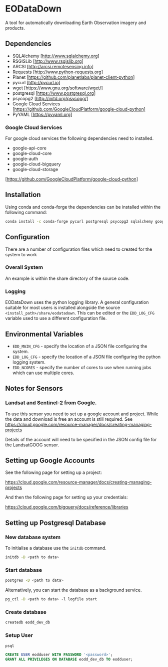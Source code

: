 # EODataDown

A tool for automatically downloading Earth Observation imagery and products.

## Dependencies

* SQLAlchemy [http://www.sqlalchemy.org]
* RSGISLib [http://www.rsgislib.org]
* ARCSI [http://arcsi.remotesensing.info]
* Requests [http://www.python-requests.org]
* Planet [https://github.com/planetlabs/planet-client-python]
* pycurl [http://pycurl.io]
* wget [https://www.gnu.org/software/wget/]
* postgresql [https://www.postgresql.org]
* psycopg2 [http://initd.org/psycopg/]
* Google Cloud Services [https://github.com/GoogleCloudPlatform/google-cloud-python]
* PyYAML [https://pyyaml.org]

### Google Cloud Services
For google cloud services the following dependencies need to installed. 

* google-api-core 
* google-cloud-core
* google-auth
* google-cloud-bigquery
* google-cloud-storage

[https://github.com/GoogleCloudPlatform/google-cloud-python]



## Installation

Using conda and conda-forge the dependencies can be installed within the following command:

```bash
conda install -c conda-forge pycurl postgresql psycopg2 sqlalchemy google-cloud-storage google-cloud-bigquery arcsi wget pyyaml planet
```

## Configuration

There are a number of configuration files which need to created for the system to work

### Overall System

An example is within the share directory of the source code.

### Logging

EODataDown uses the python logging library. A general configuration suitable for most users is installed alongside the source `<install_path>/share/eodatadown`. This can be edited or the `EDD_LOG_CFG` variable used to use a different configuration file. 


## Environmental Variables

* `EDD_MAIN_CFG` - specify the location of a JSON file configuring the system.
* `EDD_LOG_CFG` - specify the location of a JSON file configuring the python logging system.
* `EDD_NCORES` - specify the number of cores to use when running jobs which can use multiple cores.


## Notes for Sensors

### Landsat and Sentinel-2 from Google.
To use this sensor you need to set up a google account and project. While the data and download is free an account is still required. See https://cloud.google.com/resource-manager/docs/creating-managing-projects

Details of the account will need to be specified in the JSON config file for the LandsatGOOG sensor.


## Setting up Google Accounts

See the following page for setting up a project: 

https://cloud.google.com/resource-manager/docs/creating-managing-projects 

And then the following page for setting up your credentials:
  
https://cloud.google.com/bigquery/docs/reference/libraries

## Setting up Postgresql Database 

### New database system

To initialise a database use the `initdb` command.

```bash
initdb -D <path to data>
```
### Start database 

```bash
postgres -D <path to data>
```
Alternatively, you can start the database as a background service.
```bash
pg_ctl -D <path to data> -l logfile start
```

### Create database

```bash 
createdb eodd_dev_db
```

### Setup User

```bash 
psql
```

```SQL
CREATE USER eodduser WITH PASSWORD '<password>';
GRANT ALL PRIVILEGES ON DATABASE eodd_dev_db TO eodduser;

```





